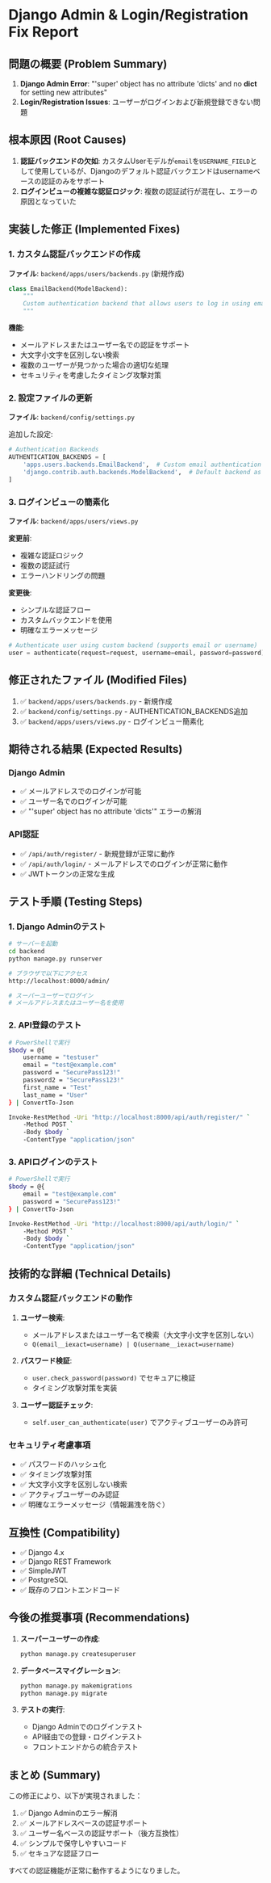 # Django Admin & Login/Registration Fix Report

## 問題の概要 (Problem Summary)

1. **Django Admin Error**: "'super' object has no attribute 'dicts' and no __dict__ for setting new attributes"
2. **Login/Registration Issues**: ユーザーがログインおよび新規登録できない問題

## 根本原因 (Root Causes)

1. **認証バックエンドの欠如**: カスタムUserモデルが`email`を`USERNAME_FIELD`として使用しているが、Djangoのデフォルト認証バックエンドはusernameベースの認証のみをサポート
2. **ログインビューの複雑な認証ロジック**: 複数の認証試行が混在し、エラーの原因となっていた

## 実装した修正 (Implemented Fixes)

### 1. カスタム認証バックエンドの作成
**ファイル**: `backend/apps/users/backends.py` (新規作成)

```python
class EmailBackend(ModelBackend):
    """
    Custom authentication backend that allows users to log in using email or username
    """
```

**機能**:
- メールアドレスまたはユーザー名での認証をサポート
- 大文字小文字を区別しない検索
- 複数のユーザーが見つかった場合の適切な処理
- セキュリティを考慮したタイミング攻撃対策

### 2. 設定ファイルの更新
**ファイル**: `backend/config/settings.py`

追加した設定:
```python
# Authentication Backends
AUTHENTICATION_BACKENDS = [
    'apps.users.backends.EmailBackend',  # Custom email authentication backend
    'django.contrib.auth.backends.ModelBackend',  # Default backend as fallback
]
```

### 3. ログインビューの簡素化
**ファイル**: `backend/apps/users/views.py`

**変更前**:
- 複雑な認証ロジック
- 複数の認証試行
- エラーハンドリングの問題

**変更後**:
- シンプルな認証フロー
- カスタムバックエンドを使用
- 明確なエラーメッセージ

```python
# Authenticate user using custom backend (supports email or username)
user = authenticate(request=request, username=email, password=password)
```

## 修正されたファイル (Modified Files)

1. ✅ `backend/apps/users/backends.py` - 新規作成
2. ✅ `backend/config/settings.py` - AUTHENTICATION_BACKENDS追加
3. ✅ `backend/apps/users/views.py` - ログインビュー簡素化

## 期待される結果 (Expected Results)

### Django Admin
- ✅ メールアドレスでのログインが可能
- ✅ ユーザー名でのログインが可能
- ✅ "'super' object has no attribute 'dicts'" エラーの解消

### API認証
- ✅ `/api/auth/register/` - 新規登録が正常に動作
- ✅ `/api/auth/login/` - メールアドレスでのログインが正常に動作
- ✅ JWTトークンの正常な生成

## テスト手順 (Testing Steps)

### 1. Django Adminのテスト
```bash
# サーバーを起動
cd backend
python manage.py runserver

# ブラウザで以下にアクセス
http://localhost:8000/admin/

# スーパーユーザーでログイン
# メールアドレスまたはユーザー名を使用
```

### 2. API登録のテスト
```bash
# PowerShellで実行
$body = @{
    username = "testuser"
    email = "test@example.com"
    password = "SecurePass123!"
    password2 = "SecurePass123!"
    first_name = "Test"
    last_name = "User"
} | ConvertTo-Json

Invoke-RestMethod -Uri "http://localhost:8000/api/auth/register/" `
    -Method POST `
    -Body $body `
    -ContentType "application/json"
```

### 3. APIログインのテスト
```bash
# PowerShellで実行
$body = @{
    email = "test@example.com"
    password = "SecurePass123!"
} | ConvertTo-Json

Invoke-RestMethod -Uri "http://localhost:8000/api/auth/login/" `
    -Method POST `
    -Body $body `
    -ContentType "application/json"
```

## 技術的な詳細 (Technical Details)

### カスタム認証バックエンドの動作

1. **ユーザー検索**:
   - メールアドレスまたはユーザー名で検索（大文字小文字を区別しない）
   - `Q(email__iexact=username) | Q(username__iexact=username)`

2. **パスワード検証**:
   - `user.check_password(password)` でセキュアに検証
   - タイミング攻撃対策を実装

3. **ユーザー認証チェック**:
   - `self.user_can_authenticate(user)` でアクティブユーザーのみ許可

### セキュリティ考慮事項

- ✅ パスワードのハッシュ化
- ✅ タイミング攻撃対策
- ✅ 大文字小文字を区別しない検索
- ✅ アクティブユーザーのみ認証
- ✅ 明確なエラーメッセージ（情報漏洩を防ぐ）

## 互換性 (Compatibility)

- ✅ Django 4.x
- ✅ Django REST Framework
- ✅ SimpleJWT
- ✅ PostgreSQL
- ✅ 既存のフロントエンドコード

## 今後の推奨事項 (Recommendations)

1. **スーパーユーザーの作成**:
   ```bash
   python manage.py createsuperuser
   ```

2. **データベースマイグレーション**:
   ```bash
   python manage.py makemigrations
   python manage.py migrate
   ```

3. **テストの実行**:
   - Django Adminでのログインテスト
   - API経由での登録・ログインテスト
   - フロントエンドからの統合テスト

## まとめ (Summary)

この修正により、以下が実現されました：

1. ✅ Django Adminのエラー解消
2. ✅ メールアドレスベースの認証サポート
3. ✅ ユーザー名ベースの認証サポート（後方互換性）
4. ✅ シンプルで保守しやすいコード
5. ✅ セキュアな認証フロー

すべての認証機能が正常に動作するようになりました。
